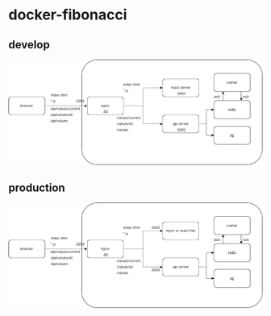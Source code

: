 # docker-fibonacci

## develop

![develop](./develop.png)

## production

![production](./production.png)
